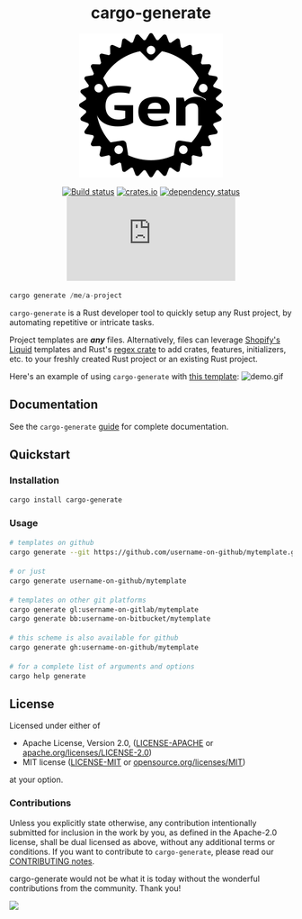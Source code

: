 

<div align="center">

# cargo-generate

  <img src="https://github.com/cargo-generate/cargo-generate/raw/52be603bab5329b0ba90a19cafd58973f8781fa7/resources/logo.png" width="256"></a>


[![Build status](https://github.com/cargo-generate/cargo-generate/workflows/Build/badge.svg)](https://github.com/cargo-generate/cargo-generate/actions?query=workflow%3ABuild+branch%3Amain+)
[![crates.io](https://img.shields.io/crates/v/cargo-generate.svg)](https://crates.io/crates/cargo-generate)
[![dependency status](https://deps.rs/repo/github/cargo-generate/cargo-generate/status.svg)](https://deps.rs/repo/github/cargo-generate/cargo-generate)
[![Chat on Matrix](https://img.shields.io/matrix/cargo-generate:matrix.org?server_fqdn=matrix.org)](https://matrix.to/#/#cargo-generate:matrix.org)

</div>

```rust
cargo generate /me/a-project
```

`cargo-generate` is a Rust developer tool to quickly setup any Rust project,
by automating repetitive or intricate tasks.

Project templates are ***any*** files.  Alternatively, files can leverage
[Shopify's Liquid](http://liquidmarkup.org/) templates and Rust's 
[regex crate](https://docs.rs/regex/latest/regex/) to add crates,
features, initializers, etc. to your freshly created Rust project or an 
existing Rust project.

Here's an example of using `cargo-generate` with [this template]:
![demo.gif](./demo.gif)

[this template]: https://github.com/ashleygwilliams/wasm-pack-template

## Documentation

See the `cargo-generate` [guide](https://cargo-generate.github.io/cargo-generate/index.html) for complete documentation.

## Quickstart
### Installation

```sh
cargo install cargo-generate
```

### Usage

```sh
# templates on github
cargo generate --git https://github.com/username-on-github/mytemplate.git

# or just
cargo generate username-on-github/mytemplate

# templates on other git platforms
cargo generate gl:username-on-gitlab/mytemplate
cargo generate bb:username-on-bitbucket/mytemplate

# this scheme is also available for github
cargo generate gh:username-on-github/mytemplate

# for a complete list of arguments and options
cargo help generate
```

## License

Licensed under either of

* Apache License, Version 2.0, ([LICENSE-APACHE](LICENSE-APACHE) or [apache.org/licenses/LICENSE-2.0](https://www.apache.org/licenses/LICENSE-2.0))
* MIT license ([LICENSE-MIT](LICENSE-MIT) or [opensource.org/licenses/MIT](https://opensource.org/licenses/MIT))

at your option.

### Contributions

Unless you explicitly state otherwise, any contribution intentionally
submitted for inclusion in the work by you, as defined in the Apache-2.0
license, shall be dual licensed as above, without any additional terms or
conditions.
If you want to contribute to `cargo-generate`, please read our [CONTRIBUTING notes].

cargo-generate would not be what it is today without the wonderful contributions from the community. Thank
you!

<a href="https://github.com/cargo-generate/cargo-generate/graphs/contributors">
  <img src="https://contrib.rocks/image?repo=cargo-generate/cargo-generate" />
</a>

[CONTRIBUTING notes]: CONTRIBUTING.md

